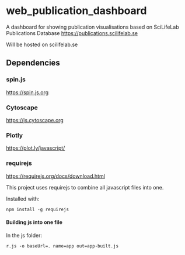 # web_publication_dashboard
A dashboard for showing publication visualisations based on SciLifeLab Publications Database https://publications.scilifelab.se 

Will be hosted on scilifelab.se

## Dependencies

### spin.js
https://spin.js.org

### Cytoscape
https://js.cytoscape.org

### Plotly
https://plot.ly/javascript/

### requirejs 
https://requirejs.org/docs/download.html

This project uses requirejs to combine all javascript files into one.

Installed with:
```
npm install -g requirejs
```
#### Building js into one file
In the js folder:
```
r.js -o baseUrl=. name=app out=app-built.js
```
